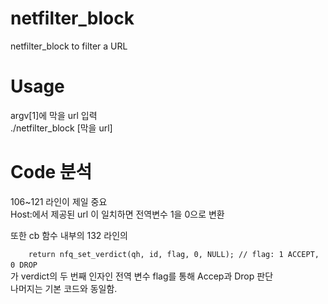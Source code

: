 # netfilter_block
netfilter_block to filter a URL

# Usage
argv[1]에 막을 url 입력 <br />
./netfilter_block [막을 url]

# Code 분석
106~121 라인이 제일 중요 <br />
Host:에서 제공된 url 이 일치하면 전역변수 1을 0으로 변환 <br />

또한 cb 함수 내부의 132 라인의 <br />

`    
return nfq_set_verdict(qh, id, flag, 0, NULL); // flag: 1 ACCEPT, 0 DROP
`    
<br />
가 verdict의 두 번째 인자인 전역 변수 flag를 통해 Accep과 Drop 판단 <br />
나머지는 기본 코드와 동일함.
